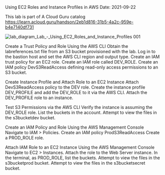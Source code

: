 Using EC2 Roles and Instance Profiles in AWS
Date: 2021-09-22

This lab is part of A Cloud Guru catalog
https://learn.acloud.guru/handson/2eb1d816-31b5-4a2c-959e-b4e7140df731

![lab_diagram_Lab_-_Using_EC2_Roles_and_Instance_Profiles 001](https://user-images.githubusercontent.com/70897432/134418386-1c7fbf47-490c-4ffe-b78f-b13a312725d8.png)


Create a Trust Policy and Role Using the AWS CLI
Obtain the labreferences.txt file from an S3 bucket provisioned with the lab.
Log in to the bastion host and set the AWS CLI region and output type.
Create an IAM trust policy for an EC2 role.
Create an IAM role called DEV_ROLE.
Create an IAM policy DevS3ReadAccess defining read-only access permissions to an S3 bucket.

Create Instance Profile and Attach Role to an EC2 Instance
Attach DevS3ReadAccess policy to the DEV role.
Create the instance profile DEV_PROFILE and add the DEV_ROLE to it via the AWS CLI.
Attach the DEV_PROFILE role to an instance.

Test S3 Permissions via the AWS CLI
Verify the instance is assuming the DEV_ROLE role.
List the buckets in the account.
Attempt to view the files in the s3bucketdev bucket.

Create an IAM Policy and Role Using the AWS Management Console
Navigate to IAM > Policies.
Create an IAM policy ProdS3ReadAccess
Create a PROD_ROLE role.

Attach IAM Role to an EC2 Instance Using the AWS Management Console
Navigate to EC2 > Instances.
Attach the role to the Web Server instance.
In the terminal, as PROD_ROLE, list the buckets.
Attempt to view the files in the s3bucketprod bucket.
Attempt to view the files in the s3bucketsecret bucket.
